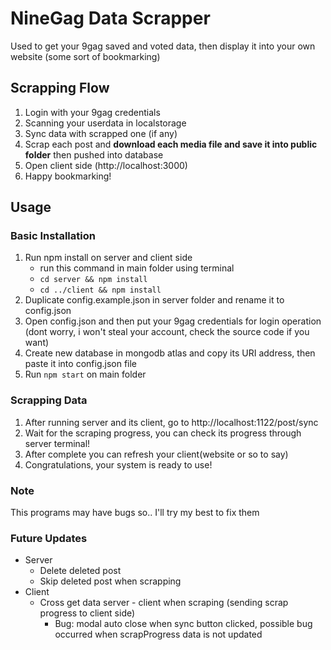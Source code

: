 # NineGag Data Scrapper
Used to get your 9gag saved and voted data, then display it into your own website (some sort of bookmarking)

## Scrapping Flow
1. Login with your 9gag credentials
2. Scanning your userdata in localstorage
3. Sync data with scrapped one (if any)
4. Scrap each post and **download each media file and save it into public folder** then pushed into database
5. Open client side (http://localhost:3000)
6. Happy bookmarking!

## Usage
### Basic Installation
1. Run npm install on server and client side
   - run this command in main folder using terminal
   - ```cd server && npm install```
   - ```cd ../client && npm install```
2. Duplicate config.example.json in server folder and rename it to config.json
3. Open config.json and then put your 9gag credentials for login operation (dont worry, i won't steal your account, check the source code if you want)
4. Create new database in mongodb atlas and copy its URI address, then paste it into config.json file
5. Run ```npm start``` on main folder

### Scrapping Data
1. After running server and its client, go to http://localhost:1122/post/sync
2. Wait for the scraping progress, you can check its progress through server terminal!
3. After complete you can refresh your client(website or so to say)
4. Congratulations, your system is ready to use!

### Note
This programs may have bugs so.. I'll try my best to fix them

### Future Updates
- Server
  - Delete deleted post
  - Skip deleted post when scrapping
- Client
  - Cross get data server - client when scraping (sending scrap progress to client side)
    - Bug: modal auto close when sync button clicked, possible bug occurred when scrapProgress data is not updated
